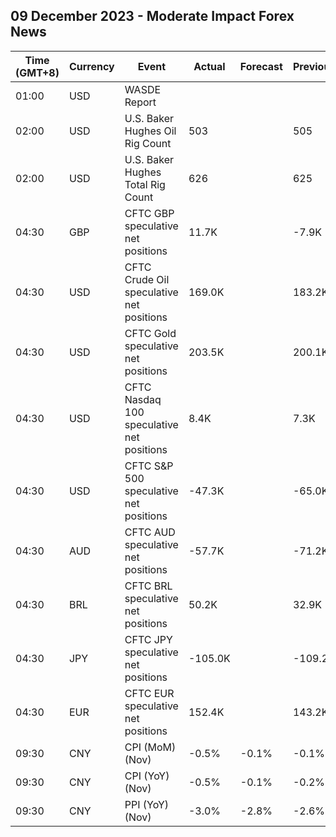 ## 09 December 2023 - Moderate Impact Forex News

| Time (GMT+8) | Currency | Event | Actual | Forecast | Previous |
|------|----------|-------|--------|----------|----------|
| 01:00 | USD | WASDE Report |  |  |  |
| 02:00 | USD | U.S. Baker Hughes Oil Rig Count | 503 |  | 505 |
| 02:00 | USD | U.S. Baker Hughes Total Rig Count | 626 |  | 625 |
| 04:30 | GBP | CFTC GBP speculative net positions | 11.7K |  | -7.9K |
| 04:30 | USD | CFTC Crude Oil speculative net positions | 169.0K |  | 183.2K |
| 04:30 | USD | CFTC Gold speculative net positions | 203.5K |  | 200.1K |
| 04:30 | USD | CFTC Nasdaq 100 speculative net positions | 8.4K |  | 7.3K |
| 04:30 | USD | CFTC S&P 500 speculative net positions | -47.3K |  | -65.0K |
| 04:30 | AUD | CFTC AUD speculative net positions | -57.7K |  | -71.2K |
| 04:30 | BRL | CFTC BRL speculative net positions | 50.2K |  | 32.9K |
| 04:30 | JPY | CFTC JPY speculative net positions | -105.0K |  | -109.2K |
| 04:30 | EUR | CFTC EUR speculative net positions | 152.4K |  | 143.2K |
| 09:30 | CNY | CPI (MoM) (Nov) | -0.5% | -0.1% | -0.1% |
| 09:30 | CNY | CPI (YoY) (Nov) | -0.5% | -0.1% | -0.2% |
| 09:30 | CNY | PPI (YoY) (Nov) | -3.0% | -2.8% | -2.6% |

